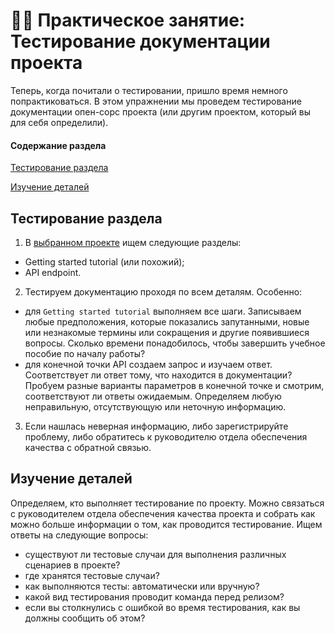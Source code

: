 # 👨‍💻 Практическое занятие: Тестирование документации проекта

Теперь, когда почитали о тестировании, пришло время немного попрактиковаться. В этом упражнении мы проведем  тестирование документации опен-сорс проекта (или другим проектом, который вы для себя определили).

#### Содержание раздела

[Тестирование раздела](#topicTest)

[Изучение деталей](#details)

<a name="topicTest"></a>
## Тестирование раздела

1. В [выбранном проекте](https://github.com/Starkovden/Documenting_APIs/blob/master/3.%20Documenting%20API%20endpoints/3.9.%20Activity%20Find%20an%20open%20source%20project.md#%D0%BF%D1%80%D0%B0%D0%BA%D1%82%D0%B8%D1%87%D0%B5%D1%81%D0%BA%D0%BE%D0%B5-%D0%B7%D0%B0%D0%BD%D1%8F%D1%82%D0%B8%D0%B5-%D0%BF%D0%BE%D0%B8%D1%81%D0%BA-open-source-%D0%BF%D1%80%D0%BE%D0%B5%D0%BA%D1%82%D0%B0) ищем следующие разделы:

- Getting started tutorial (или похожий);
- API endpoint.

2. Тестируем документацию проходя по всем деталям. Особенно:

- для `Getting started tutorial` выполняем все шаги. Записываем любые предположения, которые показались запутанными, новые или незнакомые термины или сокращения и другие появившиеся вопросы. Сколько времени понадобилось, чтобы завершить учебное пособие по началу работы?
- для конечной точки API создаем запрос и изучаем ответ. Соответствует ли ответ тому, что находится в документации? Пробуем разные варианты параметров в конечной точке и смотрим, соответствуют ли ответы ожидаемым. Определяем любую неправильную, отсутствующую или неточную информацию.

3. Если нашлась неверная информацию, либо зарегистрируйте проблему, либо обратитесь к руководителю отдела обеспечения качества с обратной связью.

<a name="details"></a>
## Изучение деталей

Определяем, кто выполняет тестирование по проекту. Можно связаться с руководителем отдела обеспечения качества проекта и собрать как можно больше информации о том, как проводится тестирование. Ищем ответы на следующие вопросы:

- существуют ли тестовые случаи для выполнения различных сценариев в проекте?
- где хранятся тестовые случаи?
- как выполняются тесты: автоматически или вручную?
- какой вид тестирования проводит команда перед релизом?
- если вы столкнулись с ошибкой во время тестирования, как вы должны сообщить об этом?

